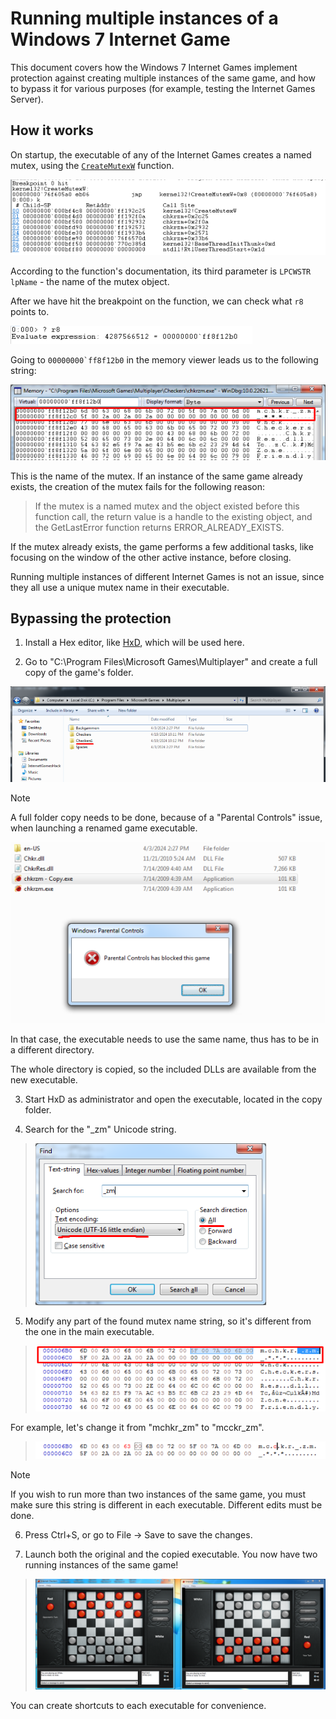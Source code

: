 # Running multiple instances of a Windows 7 Internet Game

This document covers how the Windows 7 Internet Games implement protection against creating multiple instances
of the same game, and how to bypass it for various purposes (for example, testing the Internet Games Server).

## How it works

On startup, the executable of any of the Internet Games creates a named mutex, using the [`CreateMutexW`](https://learn.microsoft.com/en-us/windows/win32/api/synchapi/nf-synchapi-createmutexw) function.

![Stack trace of the `CreateMutexW` function call](img/MultipleInstances_CreateMutexWTrace.png)

According to the function's documentation, its third parameter is `LPCWSTR lpName` - the name of the mutex object.

After we have hit the breakpoint on the function, we can check what `r8` points to.

![Value of `r8` at the time of the `CreateMutexW` function call](img/MultipleInstances_CreateMutexWR8.png)

Going to ```00000000`ff8f12b0``` in the memory viewer leads us to the following string:

![The value of the `LPCWSTR name` parameter, provided to the `CreateMutexW` function](img/MultipleInstances_CreateMutexWNameString.png)

This is the name of the mutex. If an instance of the same game already exists, the creation of the mutex fails for the following reason:

> If the mutex is a named mutex and the object existed before this function call, the return value is a handle to the existing object, and the GetLastError function returns ERROR_ALREADY_EXISTS.

If the mutex already exists, the game performs a few additional tasks, like focusing on the window of the other active instance, before closing.

Running multiple instances of different Internet Games is not an issue, since they all use a unique mutex name in their executable.

## Bypassing the protection

1. Install a Hex editor, like [HxD](https://mh-nexus.de/en/hxd/), which will be used here.

2. Go to "C:\Program Files\Microsoft Games\Multiplayer" and create a full copy of the game's folder.

![A copy of the "Checkers" folder](img/MultipleInstances_CheckersFolderCopy.png)

> [!NOTE]
>
> A full folder copy needs to be done, because of a "Parental Controls" issue, when launching a renamed game executable.
>
> !["Parental Controls has blocked this game" error dialog](img/MultipleInstances_ParentalControlsIssue.png)
>
> In that case, the executable needs to use the same name, thus has to be in a different directory.
>
> The whole directory is copied, so the included DLLs are available from the new executable.

3. Start HxD as administrator and open the executable, located in the copy folder.

4. Search for the "_zm" Unicode string.

> ![HxD string search dialog](img/MultipleInstances_HxDStringSearch.png)

5. Modify any part of the found mutex name string, so it's different from the one in the main executable.

> ![HxD found mutex name string](img/MultipleInstances_HxDFoundString.png)

For example, let's change it from "mchkr_zm" to "mcckr_zm".

> ![HxD modified mutex name string](img/MultipleInstances_HxDModifiedString.png)

> [!NOTE]
>
> If you wish to run more than two instances of the same game, you must make sure this string is different in each executable.
> Different edits must be done.

6. Press Ctrl+S, or go to File -> Save to save the changes.

7. Launch both the original and the copied executable. You now have two running instances of the same game!

> ![Two instances of Internet Checkers running](img/MultipleInstances_Running.png)

You can create shortcuts to each executable for convenience.
